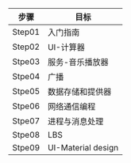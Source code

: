 步骤 | 目标
----- | -----
Step01 | 入门指南
Step02 | UI-计算器
Stpe03 | 服务-音乐播放器
Stpe04 | 广播
Stpe05 | 数据存储和提供器
Stpe06 | 网络通信编程　
Stpe07 | 进程与消息处理
Stpe08 | LBS
Stpe09 | UI-Material design
